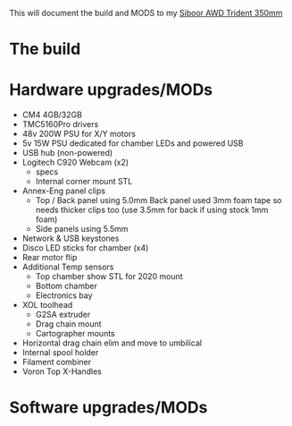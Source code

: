 This will document the build and MODS to my [Siboor AWD Trident 350mm](https://www.siboor.com/product/siboor-voron-trident/)
# The build
# Hardware upgrades/MODs
- CM4 4GB/32GB
- TMC5160Pro drivers
- 48v 200W PSU for X/Y motors
- 5v 15W PSU dedicated for chamber LEDs and powered USB
- USB hub (non-powered)
- Logitech C920 Webcam (x2)
  - specs
  - Internal corner mount STL
- Annex-Eng panel clips
  - Top / Back panel using 5.0mm
    Back panel used 3mm foam tape so needs thicker clips too (use 3.5mm for back if using stock 1mm foam)
  - Side panels using 5.5mm
- Network & USB keystones
- Disco LED sticks for chamber (x4)
- Rear motor flip
- Additional Temp sensors
  - Top chamber
     show STL for 2020 mount
  - Bottom chamber
  - Electronics bay
- XOL toolhead
  - G2SA extruder
  - Drag chain mount
  - Cartographer mounts
- Horizontal drag chain elim and move to umbilical
- Internal spool holder
- Filament combiner
- Voron Top X-Handles
# Software upgrades/MODs
